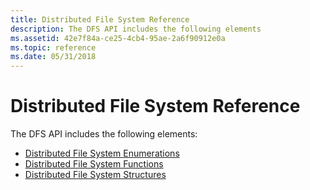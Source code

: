 ```yaml
---
title: Distributed File System Reference
description: The DFS API includes the following elements
ms.assetid: 42e7f84a-ce25-4cb4-95ae-2a6f90912e0a
ms.topic: reference
ms.date: 05/31/2018
---
```


# Distributed File System Reference

The DFS API includes the following elements:

- [Distributed File System Enumerations](distributed-file-system-enumeration-types.md)
- [Distributed File System Functions](distributed-file-system-functions.md)
- [Distributed File System Structures](distributed-file-system-structures.md)
